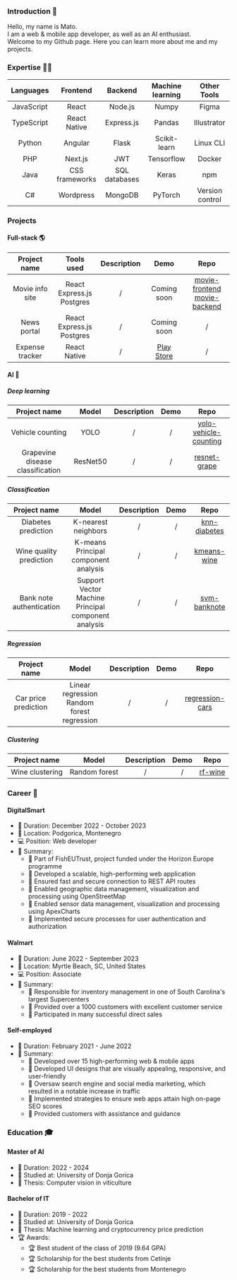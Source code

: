 ### Introduction 👋
Hello, my name is Mato.<br/>
I am a web & mobile app developer, as well as an AI enthusiast.<br/>
Welcome to my Github page. Here you can learn more about me and my projects.
### Expertise 👨‍💻
| **Languages** | **Frontend**    | **Backend**     | **Machine learning**         | **Other Tools**           |
|:-------------:|:---------------:|:---------------:|:--------------:|:---------------------------:|
| JavaScript    | React           | Node.js         | Numpy          | Figma     |
| TypeScript    | React Native    | Express.js     | Pandas         | Illustrator|
| Python        | Angular         | Flask           | Scikit-learn   | Linux CLI                      |
| PHP           | Next.js         | JWT             | Tensorflow     | Docker                         |
| Java          | CSS frameworks       | SQL databases                | Keras          | npm                            |
| C#            |     Wordpress            | MongoDB                  | PyTorch        |  Version control                           |
### Projects
#### Full-stack 🌎
| **Project name** | **Tools used**    | **Description**     | **Demo** | **Repo** |
|:-------------:|:---------------:|:---------------:|:-------------:|:-------------:|
| Movie info site    | React<br/> Express.js<br/> Postgres           | /         | Coming soon           | [movie-frontend](https://github.com/mato-m/movie-frontend)<br/>[movie-backend](https://github.com/mato-m/movie-backend)         |
| News portal    | React<br/> Express.js<br/> Postgres    | /      | Coming soon       | /   |
| Expense tracker        | React Native         | /           |        [Play Store](https://play.google.com/store/apps/details?id=com.mato.xo.troskovi)       | /         |
#### AI 🧠
##### Deep learning
| **Project name** | **Model**    | **Description**     | **Demo** | **Repo** |
|:-------------:|:---------------:|:---------------:|:-------------:|:-------------:|
| Vehicle counting    | YOLO           | /         | /           | [yolo-vehicle-counting](https://github.com/mato-m/yolo-vehicle-counting)        |
| Grapevine disease classification    | ResNet50    | /      | /       | [resnet-grape](https://github.com/mato-m/resnet-grape)   |
##### Classification
| **Project name** | **Model**    | **Description**     | **Demo** | **Repo** |
|:-------------:|:---------------:|:---------------:|:-------------:|:-------------:|
| Diabetes prediction    | K-nearest neighbors           | /         | /           | [knn-diabetes](https://github.com/mato-m/knn-diabetes)         |
| Wine quality prediction    | K-means<br/>Principal component analysis    | /      | /       | [kmeans-wine](https://github.com/mato-m/kmeans-wine)   |
| Bank note authentication    | Support Vector Machine<br/>Principal component analysis    | /      | /       | [svm-banknote](https://github.com/mato-m/svm-banknote)   |
##### Regression
| **Project name** | **Model**    | **Description**     | **Demo** | **Repo** |
|:-------------:|:---------------:|:---------------:|:-------------:|:-------------:|
| Car price prediction    | Linear regression<br/> Random forest regression           | /         | /           | [regression-cars](https://github.com/mato-m/regression-cars)         |
##### Clustering
| **Project name** | **Model**    | **Description**     | **Demo** | **Repo** |
|:-------------:|:---------------:|:---------------:|:-------------:|:-------------:|
| Wine clustering    | Random forest    | /      | /       | [rf-wine](https://github.com/mato-m/rf-wine)   |
### Career 💼


#### DigitalSmart
* 📅 Duration: December 2022 - October 2023
* 📍 Location: Podgorica, Montenegro
* 💻 Position: Web developer
* 📝 Summary:
    * 📝 Part of FishEUTrust, project funded under the Horizon Europe programme
    * 📝 Developed a scalable, high-performing web application
    * 📝 Ensured fast and secure connection to REST API routes
    * 📝 Enabled geographic data management, visualization and processing using OpenStreetMap
    * 📝 Enabled sensor data management, visualization and processing using ApexCharts
    * 📝 Implemented secure processes for user authentication and authorization
#### Walmart
* 📅 Duration: June 2022 - September 2023
* 📍 Location: Myrtle Beach, SC, United States
* 💻 Position: Associate
* 📝 Summary:
    * 📝 Responsible for inventory management in one of South Carolina's largest Supercenters
    * 📝 Provided over a 1000 customers with excellent customer service
    * 📝 Participated in many successful direct sales
#### Self-employed
  * 📅 Duration: February 2021 - June 2022
  * 📝 Summary:
    * 📝 Developed over 15 high-performing web & mobile apps
    * 📝 Developed UI designs that are visually appealing, responsive, and user-friendly
    * 📝 Oversaw search engine and social media marketing, which resulted in a notable increase in traffic
    * 📝 Implemented strategies to ensure web apps attain high on-page SEO scores
    * 📝 Provided customers with assistance and guidance
### Education 🎓
#### Master of AI
* 📅 Duration: 2022 - 2024
* 🏫 Studied at: University of Donja Gorica
* 📄 Thesis: Computer vision in viticulture


#### Bachelor of IT
* 📅 Duration: 2019 - 2022
* 🏫 Studied at: University of Donja Gorica
* 📄 Thesis: Machine learning and cryptocurrency price prediction
* 🏆 Awards:
  * 🏆 Best student of the class of 2019 (9.64 GPA)
  * 🏆 Scholarship for the best students from Cetinje
  * 🏆 Scholarship for the best students from Montenegro

